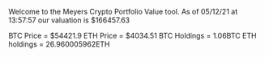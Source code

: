 Welcome to the Meyers Crypto Portfolio Value tool. 
As of 05/12/21 at 13:57:57 our valuation is $166457.63 

BTC Price = $54421.9
 ETH Price = $4034.51
BTC Holdings = 1.06BTC
 ETH holdings = 26.960005962ETH 
